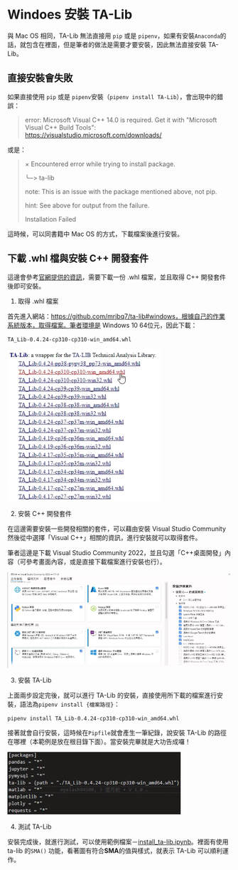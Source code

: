 # Windoes 安裝 TA-Lib

與 Mac OS 相同，TA-Lib 無法直接用 `pip` 或是 `pipenv`，如果有安裝`Anaconda`的話，就包含在裡面，但是筆者的做法是需要才要安裝，因此無法直接安裝 TA-Lib。

## 直接安裝會失敗

如果直接使用 `pip` 或是 `pipenv`安裝（`pipenv install TA-Lib`），會出現中的錯誤：

>error: Microsoft Visual C++ 14.0 is required. Get it with "Microsoft Visual C++ Build Tools": https://visualstudio.microsoft.com/downloads/

或是：

> × Encountered error while trying to install package.
> 
> ╰─> ta-lib
> 
> note: This is an issue with the package mentioned above, not pip.
> 
> hint: See above for output from the failure.
>
> Installation Failed

這時候，可以同書籍中 Mac OS 的方式，下載檔案後進行安裝。

## 下載 .whl 檔與安裝 C++ 開發套件

這邊會參考[官網提供的資訊](https://github.com/mrjbq7/ta-lib#windows)，需要下載一份 .whl 檔案，並且取得 C++ 開發套件後即可安裝。

1. 取得 .whl 檔案

首先進入網站：https://github.com/mrjbq7/ta-lib#windows，根據自己的作業系統版本，取得檔案。筆者環境是 Windows 10 64位元，因此下載：

```
TA_Lib-0.4.24-cp310-cp310-win_amd64.whl
```

![TA-Lib 列表](pic/talib%20list.png)

2. 安裝 C++ 開發套件

在這邊需要安裝一些開發相關的套件，可以藉由安裝 Visual Studio Community 然後從中選擇「Visual C++」相關的資訊，進行安裝就可以取得套件。

筆者這邊是下載 Visual Studio Community 2022，並且勾選「C++桌面開發」內容（可參考畫面內容，或是直接下載檔案進行安裝也行）。

![install C++](pic/install%20c++.png)

3. 安裝 TA-Lib

上面兩步設定完後，就可以進行 TA-Lib 的安裝，直接使用所下載的檔案進行安裝，語法為`pipenv install {檔案路徑}`：

```
pipenv install TA_Lib-0.4.24-cp310-cp310-win_amd64.whl
```

接著就會自行安裝，這時候在`Pipfile`就會產生一筆紀錄，說安裝 TA-Lib 的路徑在哪裡（本範例是放在根目錄下面）。當安裝完畢就是大功告成囉！

![pipenv lisg](pic/pipenv%20list.png)

4. 測試 TA-Lib

安裝完成後，就進行測試，可以使用範例檔案－[install_ta-lib.ipynb](install_ta-lib.ipynb)。裡面有使用 ta-lib 的`SMA()` 功能，看著圖有符合**SMA**的值與樣式，就表示 TA-Lib 可以順利運作。